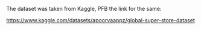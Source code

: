The dataset was taken from Kaggle, PFB the link for the same:

https://www.kaggle.com/datasets/apoorvaappz/global-super-store-dataset
